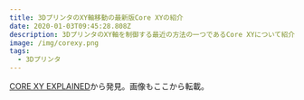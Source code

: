 ```yaml
---
title: 3DプリンタのXY軸移動の最新版Core XYの紹介
date: 2020-01-03T09:45:28.808Z
description: 3DプリンタのXY軸を制御する最近の方法の一つであるCore XYについて紹介します。
image: /img/corexy.png
tags:
  - 3Dプリンタ
---
```

[CORE XY EXPLAINED](https://hackaday.com/2019/11/12/core-xy-explained/)から発見。画像もここから転載。

